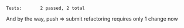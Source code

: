 ```
Tests:       2 passed, 2 total
```
And by the way,
push => submit refactoring
requires only 1 change now
